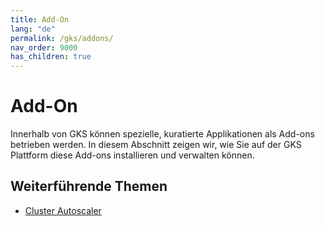 ```yaml
---
title: Add-On
lang: "de"
permalink: /gks/addons/
nav_order: 9000
has_children: true
---
```

<!-- LTeX:  language=de-DE -->
# Add-On

Innerhalb von GKS können spezielle, kuratierte Applikationen als Add-ons betrieben werden. In diesem Abschnitt zeigen wir, wie Sie auf der GKS Plattform diese Add-ons installieren und verwalten können.

## Weiterführende Themen

* [Cluster Autoscaler](../addons/cluster-autoscaler/)
